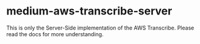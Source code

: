 # medium-aws-transcribe-server
This is only the Server-Side implementation of the AWS Transcribe. Please read the docs for more understanding.
